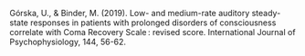 ﻿---
layout: post
date:   2019-01-09 09:00:00
link: https://europepmc.org/article/med/31381936
categories: article
year: 2019
---

Górska, U., & Binder, M. (2019). Low- and medium-rate auditory steady-state responses in patients with prolonged disorders of consciousness correlate with Coma Recovery Scale : revised score. International Journal of Psychophysiology, 144, 56-62.